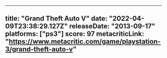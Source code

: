 
---
title: "Grand Theft Auto V"
date: "2022-04-09T23:38:29.127Z"
releaseDate: "2013-09-17"
platforms: ["ps3"]
score: 97
metacriticLink: "https://www.metacritic.com/game/playstation-3/grand-theft-auto-v"
---
